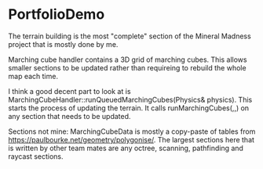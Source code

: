 # PortfolioDemo
The terrain building is the most "complete" section of the Mineral Madness project that is mostly done by me. 

Marching cube handler contains a 3D grid of marching cubes. This allows smaller sections to be updated rather than requireing to rebuild the whole map each time.

I think a good decent part to look at is MarchingCubeHandler::runQueuedMarchingCubes(Physics& physics). This starts the process of updating the terrain. It calls runMarchingCubes(,,) on any section that needs to be updated.


Sections not mine:
MarchingCubeData is mostly a copy-paste of tables from https://paulbourke.net/geometry/polygonise/.
The largest sections here that is written by other team mates are any octree, scanning, pathfinding and raycast sections.
